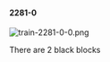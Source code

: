 #### 2281-0
![train-2281-0-0.png](https://github.com/lil-lab/nlvr/raw/master/nlvr/train/images/77/train-2281-0-0.png "train-2281-0-0.png")

There are 2 black blocks